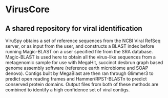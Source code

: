 # VirusCore
## A shared repository for viral identification

ViruSpy obtains a set of reference sequences from the NCBI Viral RefSeq server, or as input from the user, and constructs a BLAST index before running Magic-BLAST on a user specified file from the SRA database. Magic-BLAST is used here to obtain all the virus-like sequences from a metagenomic sample for use with MegaHit, succinct desbrun graph based genome assembly software (reference earth microbiome and SOAP denovo). Contigs built by MegaBlast are then ran through Glimmer3 to predict open reading frames and Hammer/RPST-BLASTn to predict conserved protein domains. Output files from both of these methods are combined to identify a high confidence set of viral contigs. 

